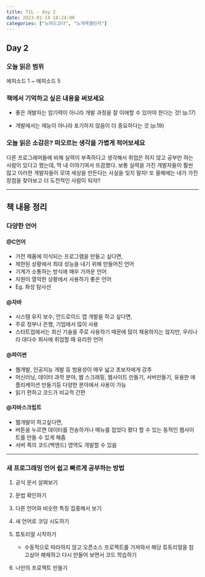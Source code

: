 ```yaml
---
title: TIL - day 2
date: 2023-01-14 18:24:00
categories: ["노마드코더", "노개북챌린지"]
---
```


## Day 2

### 오늘 읽은 범위

에피소드 1 ~ 에피소드 5

### 책에서 기억하고 싶은 내용을 써보세요

- 좋은 개발자는 암기력이 아니라 개발 과정을 잘 이애할 수 있어야 한다는 것! (p.17)

- 개발에서는 재능이 아니라 포기하지 않음이 더 중요하다는 것 (p.19)

### 오늘 읽은 소감은? 떠오르는 생각을 가볍게 적어보세요

다른 프로그래머들에 비해 실력이 부족하다고 생각해서 취업은 하지 않고 공부만 하는 사람이 있다고 했는데, 딱 내 이야기여서 뜨끔했다. 보통 실력을 가진 개발자들이 훨씬 많고 이러한 개발자들이 모여 세상을 만든다는 사실을 잊지 말자! 또 올해에는 내가 가진 장점을 찾아보고 더 도전적인 사람이 되자!!

---

## 책 내용 정리

### 다양한 언어

#### @C언어

- 가전 제품에 이식되는 프로그램을 만들고 싶다면,
- 제한된 상황에서 최대 성능을 내기 위해 만들어진 언어
- 기계가 소통하는 방식에 매우 가까운 언어
- 자원이 열악한 상황에서 사용하기 좋은 언어
- Eg. 화성 탐사선

#### @자바

- 시스템 유지 보수, 안드로이드 앱 개발을 하고 싶다면,
- 주로 정부나 은행, 기업에서 많이 사용
- 스타트업에서는 최신 기술을 주로 사용하기 때문에 많이 채용하지는 않지만, 우리나라 대다수 회사에 취업할 때 유리한 언어

#### @파이썬

- 웹개발, 인공지능 개발 등 범용성이 매우 넓고 초보자에게 강추
- 머신러닝, 데이터 과학 분야, 웹 스크래핑, 웹사이트 만들기, 서버만들기, 유용한 애플리케이션 만들기등 다양한 분야에서 사용이 가능
- 읽기 편하고 코드가 비교적 간편

#### @자바스크립트

- 웹개발이 하고싶다면,
- 버튼을 누르면 데이터를 전송하거나 메뉴를 접었다 폈다 할 수 있는 동적인 웹사이트를 만들 수 있게 해줌
- 서버 쪽의 코드(백엔드) 영역도 개발할 수 있음

---

### 새 프로그래밍 언어 쉽고 빠르게 공부하는 방법

1. 공식 문서 살펴보기

2. 문법 확인하기

3. 다른 언어와 비슷한 특징 집중해서 보기

4. 새 언어로 코딩 시도하기

5. 튜토리얼 시작하기

   - 수동적으로 따라하지 않고 오픈소스 프로젝트를 가져와서 해당 튜토리얼을 참고삼아 해체하고 다시 만들어 보면서 코드 학습하기

6. 나만의 프로젝트 만들기
